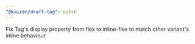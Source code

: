 ```yaml
---
"@kaizen/draft-tag": patch
---
```


Fix Tag's display property from flex to inline-flex to match other variant's inline behaviour
